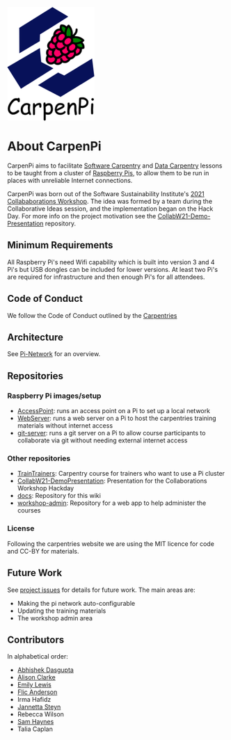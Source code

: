 <img src="images/CarpenPi_1.png" width="200px"> 

# About CarpenPi

CarpenPi aims to facilitate [Software Carpentry](https://software-carpentry.org) and [Data Carpentry](http://datacarpentry.org) lessons to be taught from a cluster of [Raspberry Pis](https://www.raspberrypi.org), to allow them to be run in places with unreliable Internet connections.

CarpenPi was born out of the Software Sustainability Institute's [2021 Collababorations Workshop](https://www.software.ac.uk/cw21?_ga=2.230971867.593926244.1617037201-1031762173.1614775769). The idea was formed by a team during the Collaborative Ideas session, and the implementation began on the Hack Day. For more info on the project motivation see the [CollabW21-Demo-Presentation](https://github.com/CarpenPi/CollabW21-Demo-Presentation) repository.

## Minimum Requirements
All Raspberry Pi's need Wifi capability which is built into version 3 and 4 Pi's but USB dongles can be included for lower versions. At least two Pi's are required for infrastructure and then enough Pi's for all attendees.  

## Code of Conduct
We follow the Code of Conduct outlined by the [Carpentries](https://docs.carpentries.org/topic_folders/policies/code-of-conduct.html)

## Architecture

See [Pi-Network](https://github.com/CarpenPi/CarpenPi.github.io/wiki/Pi-Network) for an overview.

## Repositories

### Raspberry Pi images/setup
* [AccessPoint](https://github.com/CarpenPi/AccessPoint): runs an access point on a Pi to set up a local network
* [WebServer](https://github.com/CarpenPi/WebServer): runs a web server on a Pi to host the carpentries training materials without internet access
* [git-server](https://github.com/CarpenPi/git-server): runs a git server on a Pi to allow course participants to collaborate via git without needing external internet access

### Other repositories
* [TrainTrainers](https://github.com/CarpenPi/TrainTrainers): Carpentry course for trainers who want to use a Pi cluster
* [CollabW21-DemoPresentation](https://github.com/CarpenPi/CollabW21-Demo-Presentation): Presentation for the Collaborations Workshop Hackday
* [docs](https://github.com/CarpenPi/docs): Repository for this wiki
* [workshop-admin](https://github.com/CarpenPi/workshop-admin): Repository for a web app to help administer the courses

### License
Following the carpentries website we are using the MIT licence for code and CC-BY for materials.

## Future Work

See [project issues](https://github.com/orgs/CarpenPi/projects/1) for details for future work. The main areas are:

 * Making the pi network auto-configurable
 * Updating the training materials
 * The workshop admin area

## Contributors

In alphabetical order: 
* [Abhishek Dasgupta](https://github.com/abhidg)
* [Alison Clarke](https://github.com/alisonrclarke)
* [Emily Lewis](https://github.com/esl-lewis)
* [Flic Anderson](https://github.com/FlicAnderson)
* Irma Hafidz
* [Jannetta Steyn](http://github.com/jsteyn)
* Rebecca Wilson 
* [Sam Haynes](https://github.com/DimmestP) 
* Talia Caplan


